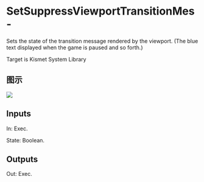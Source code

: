 # SetSuppressViewportTransitionMes-

Sets the state of the transition message rendered by the viewport. (The blue text displayed when the game is paused and so forth.)

Target is Kismet System Library

## 图示

![]($-20221218-21252522.png)

## Inputs

In: Exec.

State: Boolean.  

## Outputs

Out: Exec.

